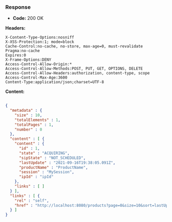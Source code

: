 ### Response

* **Code:** 200 OK

**Headers:**

`X-Content-Type-Options:nosniff`  
`X-XSS-Protection:1; mode=block`  
`Cache-Control:no-cache, no-store, max-age=0, must-revalidate`  
`Pragma:no-cache`  
`Expires:0`  
`X-Frame-Options:DENY`  
`Access-Control-Allow-Origin:*`  
`Access-Control-Allow-Methods:POST, PUT, GET, OPTIONS, DELETE`  
`Access-Control-Allow-Headers:authorization, content-type, scope`  
`Access-Control-Max-Age:3600`  
`Content-Type:application/json;charset=UTF-8`  

**Content:**

```json
    
{
  "metadata" : {
    "size" : 10,
    "totalElements" : 1,
    "totalPages" : 1,
    "number" : 0
  },
  "content" : [ {
    "content" : {
      "id" : 1,
      "state" : "ACQUIRING",
      "sipState" : "NOT_SCHEDULED",
      "lastUpdate" : "2021-09-16T19:38:05.091Z",
      "productName" : "ProductName",
      "session" : "MySession",
      "ipId" : "ipId"
    },
    "links" : [ ]
  } ],
  "links" : [ {
    "rel" : "self",
    "href" : "http://localhost:8080/products?page=0&size=10&sort=lastUpdate,asc"
  } ]
}
```

